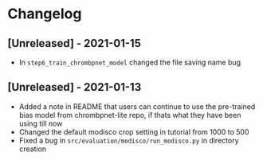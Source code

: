 # Changelog

## [Unreleased] - 2021-01-15
- In `step6_train_chrombpnet_model` changed the file saving name bug  

## [Unreleased] - 2021-01-13
- Added a note in README that users can continue to use the pre-trained bias model from chrombpnet-lite repo, if thats what they have been using till now
- Changed the default modisco crop setting in tutorial from 1000 to 500
- Fixed a bug in `src/evaluation/modisco/run_modisco.py` in directory creation
